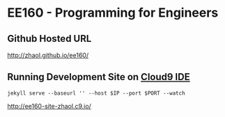 EE160 - Programming for Engineers
=================================

Github Hosted URL
-----------------
http://zhaol.github.io/ee160/

Running Development Site on [Cloud9 IDE](https://c9.io)
--------------------------------------
    jekyll serve --baseurl '' --host $IP --port $PORT --watch
http://ee160-site-zhaol.c9.io/
